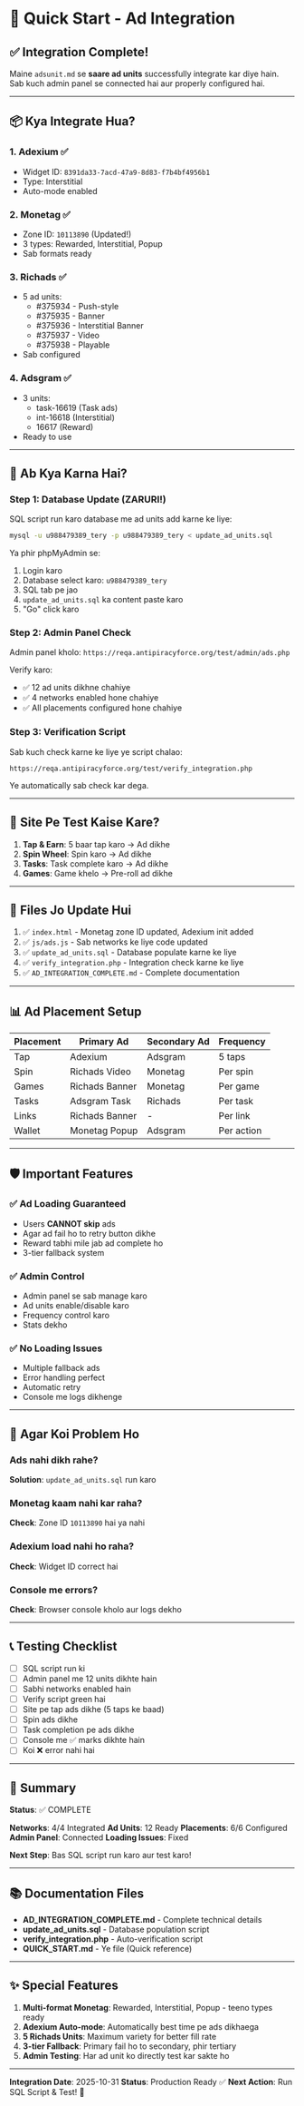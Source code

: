 # 🚀 Quick Start - Ad Integration

## ✅ Integration Complete!

Maine `adsunit.md` se **saare ad units** successfully integrate kar diye hain. Sab kuch admin panel se connected hai aur properly configured hai.

---

## 📦 Kya Integrate Hua?

### 1. **Adexium** ✅
- Widget ID: `8391da33-7acd-47a9-8d83-f7b4bf4956b1`
- Type: Interstitial
- Auto-mode enabled

### 2. **Monetag** ✅
- Zone ID: `10113890` (Updated!)
- 3 types: Rewarded, Interstitial, Popup
- Sab formats ready

### 3. **Richads** ✅
- 5 ad units:
  - #375934 - Push-style
  - #375935 - Banner
  - #375936 - Interstitial Banner
  - #375937 - Video
  - #375938 - Playable
- Sab configured

### 4. **Adsgram** ✅
- 3 units:
  - task-16619 (Task ads)
  - int-16618 (Interstitial)
  - 16617 (Reward)
- Ready to use

---

## 🎯 Ab Kya Karna Hai?

### Step 1: Database Update (ZARURI!)
SQL script run karo database me ad units add karne ke liye:

```bash
mysql -u u988479389_tery -p u988479389_tery < update_ad_units.sql
```

Ya phir phpMyAdmin se:
1. Login karo
2. Database select karo: `u988479389_tery`
3. SQL tab pe jao
4. `update_ad_units.sql` ka content paste karo
5. "Go" click karo

### Step 2: Admin Panel Check
Admin panel kholo: `https://reqa.antipiracyforce.org/test/admin/ads.php`

Verify karo:
- ✅ 12 ad units dikhne chahiye
- ✅ 4 networks enabled hone chahiye
- ✅ All placements configured hone chahiye

### Step 3: Verification Script
Sab kuch check karne ke liye ye script chalao:

```
https://reqa.antipiracyforce.org/test/verify_integration.php
```

Ye automatically sab check kar dega.

---

## 📱 Site Pe Test Kaise Kare?

1. **Tap & Earn**: 5 baar tap karo → Ad dikhe
2. **Spin Wheel**: Spin karo → Ad dikhe
3. **Tasks**: Task complete karo → Ad dikhe
4. **Games**: Game khelo → Pre-roll ad dikhe

---

## 🔧 Files Jo Update Hui

1. ✅ `index.html` - Monetag zone ID updated, Adexium init added
2. ✅ `js/ads.js` - Sab networks ke liye code updated
3. ✅ `update_ad_units.sql` - Database populate karne ke liye
4. ✅ `verify_integration.php` - Integration check karne ke liye
5. ✅ `AD_INTEGRATION_COMPLETE.md` - Complete documentation

---

## 📊 Ad Placement Setup

| Placement | Primary Ad | Secondary Ad | Frequency |
|-----------|-----------|--------------|-----------|
| Tap | Adexium | Adsgram | 5 taps |
| Spin | Richads Video | Monetag | Per spin |
| Games | Richads Banner | Monetag | Per game |
| Tasks | Adsgram Task | Richads | Per task |
| Links | Richads Banner | - | Per link |
| Wallet | Monetag Popup | Adsgram | Per action |

---

## 🛡️ Important Features

### ✅ Ad Loading Guaranteed
- Users **CANNOT skip** ads
- Agar ad fail ho to retry button dikhe
- Reward tabhi mile jab ad complete ho
- 3-tier fallback system

### ✅ Admin Control
- Admin panel se sab manage karo
- Ad units enable/disable karo
- Frequency control karo
- Stats dekho

### ✅ No Loading Issues
- Multiple fallback ads
- Error handling perfect
- Automatic retry
- Console me logs dikhenge

---

## 🐛 Agar Koi Problem Ho

### Ads nahi dikh rahe?
**Solution**: `update_ad_units.sql` run karo

### Monetag kaam nahi kar raha?
**Check**: Zone ID `10113890` hai ya nahi

### Adexium load nahi ho raha?
**Check**: Widget ID correct hai

### Console me errors?
**Check**: Browser console kholo aur logs dekho

---

## 📞 Testing Checklist

- [ ] SQL script run ki
- [ ] Admin panel me 12 units dikhte hain
- [ ] Sabhi networks enabled hain
- [ ] Verify script green hai
- [ ] Site pe tap ads dikhe (5 taps ke baad)
- [ ] Spin ads dikhe
- [ ] Task completion pe ads dikhe
- [ ] Console me ✅ marks dikhte hain
- [ ] Koi ❌ error nahi hai

---

## 🎉 Summary

**Status**: ✅ COMPLETE

**Networks**: 4/4 Integrated
**Ad Units**: 12 Ready
**Placements**: 6/6 Configured
**Admin Panel**: Connected
**Loading Issues**: Fixed

**Next Step**: Bas SQL script run karo aur test karo!

---

## 📚 Documentation Files

- **AD_INTEGRATION_COMPLETE.md** - Complete technical details
- **update_ad_units.sql** - Database population script
- **verify_integration.php** - Auto-verification script
- **QUICK_START.md** - Ye file (Quick reference)

---

## ✨ Special Features

1. **Multi-format Monetag**: Rewarded, Interstitial, Popup - teeno types ready
2. **Adexium Auto-mode**: Automatically best time pe ads dikhaega
3. **5 Richads Units**: Maximum variety for better fill rate
4. **3-tier Fallback**: Primary fail ho to secondary, phir tertiary
5. **Admin Testing**: Har ad unit ko directly test kar sakte ho

---

**Integration Date**: 2025-10-31
**Status**: Production Ready ✅
**Next Action**: Run SQL Script & Test! 🚀
